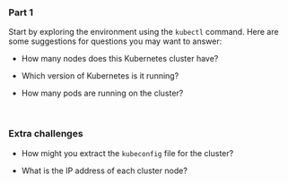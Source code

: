 ### Part 1

Start by exploring the environment using the `kubectl` command. Here are some suggestions for questions you may want to answer:

- How many nodes does this Kubernetes cluster have?

- Which version of Kubernetes is it running?

- How many pods are running on the cluster?

<br>

### Extra challenges

- How might you extract the `kubeconfig` file for the cluster?

- What is the IP address of each cluster node?
